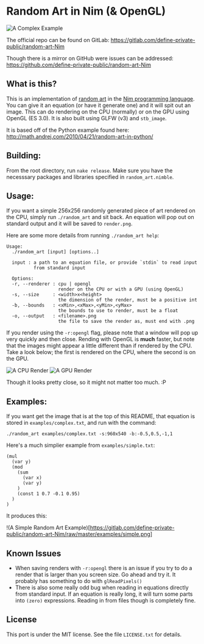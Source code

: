 Random Art in Nim (& OpenGL)
============================

![A Complex Example](https://gitlab.com/define-private-public/random-art-Nim/raw/master/examples/complex.png)

The official repo can be found on GitLab:
  https://gitlab.com/define-private-public/random-art-Nim

Though there is a mirror on GitHub were issues can be addressed:
  https://github.com/define-private-public/random-art-Nim


What is this?
-------------

This is an implementation of [random art](http://random-art.org/) in the 
[Nim programming language](http://nim-lang.org/).  You can give it an equation
(or have it generate one) and it will spit out an image.  This can do rendering
on the CPU (normally) or on the GPU using OpenGL (ES 3.0).  It is also built
using GLFW (v3) and `stb_image`.

It is based off of the Python example found here:
  http://math.andrej.com/2010/04/21/random-art-in-python/


Building:
---------

From the root directory, run `nake release`.  Make sure you have the necesssary
packages and libraries specified in `random_art.nimble`.


Usage:
------

If you want a simple 256x256 randomly generated piece of art rendered on the
CPU, simply run `./random_art` and sit back.  An equation will pop out on
standard output and it will be saved to `render.png`.

Here are some more details from running `./random_art help`:

```
Usage:
  ./random_art [input] [options..]

  input : a path to an equation file, or provide `stdin` to read input
          from standard input

  Options:
  -r, --renderer : cpu | opengl
                   render on the CPU or with a GPU (using OpenGL)
  -s, --size     : <width>x<height>
                   the dimension of the render, must be a positive int
  -b, --bounds   : <xMin>,<xMax>,<yMin>,<yMax>
                   the bounds to use to render, must be a float
  -o, --output   : <filename>.png
                   the file to save the render as, must end with .png
```

If you render using the `-r:opengl` flag, please note that a window will pop up
very quickly and then close.  Rending with OpenGL is **much** faster, but note
that the images might appear a little different than if rendered by the CPU.
Take a look below; the first is rendered on the CPU, where the second is on the
GPU.

![A CPU Render](https://gitlab.com/define-private-public/random-art-Nim/raw/master/examples/cpu-render.png)
![A GPU Render](https://gitlab.com/define-private-public/random-art-Nim/raw/master/examples/cpu-render.png)

Though it looks pretty close, so it might not matter too much. :P


Examples:
---------

If you want get the image that is at the top of this README, that equation is
stored in `examples/complex.txt`, and run with the command:

```
./random_art examples/complex.txt -s:960x540 -b:-0.5,0.5,-1,1
```

Here's a much simplier example from `examples/simple.txt`:

```
(mul
  (var y)
  (mod
    (sum
      (var x)
      (var y)
    )
    (const 1 0.7 -0.1 0.95)
  )
)
```

It produces this:

!(A Simple Random Art Example)[https://gitlab.com/define-private-public/random-art-Nim/raw/master/examples/simple.png]


Known Issues
------------
 - When saving renders with `-r:opengl` there is an issue if you try to do a
   render that is larger than you screen size.  Go ahead and try it.  It
   probably has something to do with `glReadPixels()`
 - There is also some really odd bug when reading in equations directly from
   standard input.  If an equation is really long, it will turn some parts into
   `(zero)` expressions.  Reading in from files though is completely fine.


License
-------

This port is under the MIT license.  See the file `LICENSE.txt` for details.

